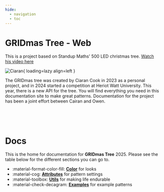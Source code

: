 ```yaml
---
hide:
  - navigation
  - toc
---
```


# GRIDmas Tree - Web
This is a project based on Standup Maths' 500 LED christmas tree. [Watch his video here](https://www.youtube.com/watch?v=TvlpIojusBE)

![Ciaran](https://avatars.githubusercontent.com/u/61564769?v=4){ loading=lazy align=left }

The GRIDmas tree was created by Ciaran Cook in 2023 as a personal project, and in 2024 started a competition at Heriot Watt University. This year, there is a new API for the tree. You will find everything you need in this documentation site to make great patterns. Documentation for the project has been a joint effort between Cairan and Owen.

<br><br><br>


# Docs
This is the home for documentation for **GRIDmas Tree** 2025.
Please see the table below for the different sections you can go to.

<div class="grid cards" markdown>

- :material-format-color-fill: __[Color](../docs/colors)__ for looks
- :material-cog: __[Attributes](../docs/attributes)__ for pattern settings
- :material-toolbox: __[Utils](../docs/utils)__ for making life endurable
- :material-check-decagram: __[Examples](../samples)__ for example patterns

</div>